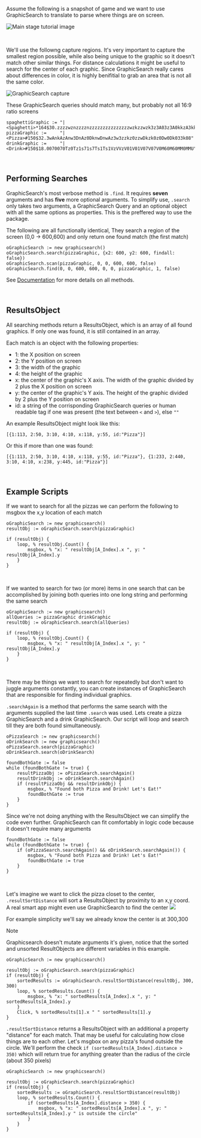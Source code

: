 Assume the following is a snapshot of game and we want to use GraphicSearch to translate to parse where things are on screen.

![Main stage tutorial image](https://chunjee.github.io/graphicsearch.ahk/assetsdocs/assets/tutorial-1.png)


<br>

We'll use the followng capture regions. It's very important to capture the smallest region possible, while also being unique to the graphic so it doesn't match other similar things. For distance calculations it might be useful to search for the center of each graphic. Since GraphicSearch really cares about differences in color, it is highly benifitial to grab an area that is not all the same color.

![GraphicSearch capture](https://chunjee.github.io/graphicsearch.ahk/assetsdocs/assets/tutorial-2.png)

These GraphicSearch queries should match many, but probably not all 16:9 ratio screens

```autohotkey
spaghettiGraphic :=	"|<Spaghetti>*164$30.zzzzwznzzzznzzzzzzzzzzzzzzzwzkzzwzk3z3A03z3A0kkzA3kkzA3A03AAA03AAnkAnAnkAnAA3kn0U"
pizzaGraphic :=		"|<Pizza>#150$32.3wAnkAzAnw3DnAz0DknwDnwAz3w3zzkz0zzwDkzk0z0Dw0Dk033k08"
drinkGraphic :=		"|<Drink>#150$18.0070070Tz0Tz1s71s7Ts1Ts1VzVVzV01V01V07V07V0M60M60MM0MMU"
```


<br>

## Performing Searches

GraphicSearch's most verbose method is `.find`. It requires **seven** arguments and has **five** more optional arguments.
To simplify use, `.search` only takes two arguments, a GraphicSearch Query and an optional object with all the same options as properties. This is the preffered way to use the package.

The following are all functionally identical, They search a region of the screen (0,0 -> 600,600) and only return one found match (the first match)


```autohotkey
oGraphicSearch := new graphicsearch()
oGraphicSearch.search(pizzaGraphic, {x2: 600, y2: 600, findall: false})
oGraphicSearch.scan(pizzaGraphic, 0, 0, 600, 600, false)
oGraphicSearch.find(0, 0, 600, 600, 0, 0, pizzaGraphic, 1, false)
```

See [Documentation](/en/documentation) for more details on all methods.


<br>

## ResultsObject

All searching methods return a ResultsObject, which is an array of all found graphics. If only one was found, it is still contained in an array.

Each match is an object with the following properties:
- 1: the X position on screen
- 2: the Y position on screen
- 3: the width of the graphic
- 4: the height of the graphic
- x: the center of the graphic's X axis. The width of the graphic divided by 2 plus the X position on screen
- y: the center of the graphic's Y axis. The height of the graphic divided by 2 plus the Y position on screen
- id: a string of the corrisponding GraphicSearch queries or human readable tag if one was present (the text between `<` and `>`), else `""`

An example ResultsObject might look like this:
```autohotkey
[{1:113, 2:50, 3:10, 4:10, x:118, y:55, id:"Pizza"}]
```
Or this if more than one was found:
```autohotkey
[{1:113, 2:50, 3:10, 4:10, x:118, y:55, id:"Pizza"}, {1:233, 2:440, 3:10, 4:10, x:238, y:445, id:"Pizza"}]
```


<br>

## Example Scripts

If we want to search for all the pizzas we can perform the following to msgbox the x,y location of each match

```autohotkey
oGraphicSearch := new graphicsearch()
resultObj := oGraphicSearch.search(pizzaGraphic)

if (resultObj) {
	loop, % resultObj.Count() {
		msgbox, % "x: " resultObj[A_Index].x ", y: " resultObj[A_Index].y
	}
}
```

<br>

If we wanted to search for two (or more) items in one search that can be accomplished by joining both queries into one long string and performing the same search

```autohotkey
oGraphicSearch := new graphicsearch()
allQueries := pizzaGraphic drinkGraphic
resultObj := oGraphicSearch.search(allQueries)

if (resultObj) {
	loop, % resultObj.Count() {
		msgbox, % "x: " resultObj[A_Index].x ", y: " resultObj[A_Index].y
	}
}
```


<br>

There may be things we want to search for repeatedly but don't want to juggle arguments constantly, you can create instances of GraphicSearch that are responsible for finding individual graphics.

`.searchAgain` is a method that performs the same search with the arguments supplied the last time `.search` was used. Lets create a pizza GraphicSearch and a drink GraphicSearch. Our script will loop and search till they are both found simultaneously.

```autohotkey
oPizzaSearch := new graphicsearch()
oDrinkSearch := new graphicsearch()
oPizzaSearch.search(pizzaGraphic)
oDrinkSearch.search(oDrinkSearch)

foundBothGate := false
while (foundBothGate != true) {
	resultPizzaObj := oPizzaSearch.searchAgain()
	resultDrinkObj := oDrinkSearch.searchAgain()
	if (resultPizzaObj && resultDrinkObj) {
		msgbox, % "Found both Pizza and Drink! Let's Eat!"
		foundBothGate := true
	}
}
```

Since we're not doing anything with the ResultsObject we can simplify the code even further. GraphicSearch can fit comfortably in logic code because it doesn't require many arguments

```autohotkey
foundBothGate := false
while (foundBothGate != true) {
	if (oPizzaSearch.searchAgain() && oDrinkSearch.searchAgain()) {
		msgbox, % "Found both Pizza and Drink! Let's Eat!"
		foundBothGate := true
	}
}
```

<br>

Let's imagine we want to click the pizza closet to the center, `.resultSortDistance` will sort a ResultsObject by proximity to an x,y coord. A real smart app might even use GraphicSearch to find the center <img src = 'assets/emojii/smart.png'>

For example simplicity we'll say we already know the center is at 300,300

> [!Note]
> Graphicsearch doesn't mutate arguments it's given, notice that the sorted and unsorted ResultObjects are different variables in this example.

```autohotkey
oGraphicSearch := new graphicsearch()

resultObj := oGraphicSearch.search(pizzaGraphic)
if (resultObj) {
	sortedResults := oGraphicSearch.resultSortDistance(resultObj, 300, 300)
	loop, % sortedResults.Count() {
		msgbox, % "x: " sortedResults[A_Index].x ", y: " sortedResults[A_Index].y
	}
	Click, % sortedResults[1].x " " sortedResults[1].y
}
```

`.resultSortDistance` returns a ResultsObject with an additional a property "distance" for each match. That may be useful for calculating how close things are to each other. Let's msgbox on any pizza's found outside the circle. We'll perform the check `if (sortedResults[A_Index].distance > 350)` which will return true for anything greater than the radius of the circle (about 350 pixels)

```autohotkey
oGraphicSearch := new graphicsearch()

resultObj := oGraphicSearch.search(pizzaGraphic)
if (resultObj) {
	sortedResults := oGraphicSearch.resultSortDistance(resultObj)
	loop, % sortedResults.Count() {
		if (sortedResults[A_Index].distance > 350) {
			msgbox, % "x: " sortedResults[A_Index].x ", y: " sortedResults[A_Index].y " is outside the circle"
		}
	}
}
```
